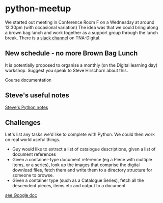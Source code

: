 # python-meetup
We started out meeting in Conference Room F on a Wednesday at around 12:30pm (with occasional variation)
The idea was that we could bring along a brown bag lunch and work together as a support group through the lunch break.
There is a [slack channel](https://tna-digital.slack.com/messages/CADPHUVL0/details/) on TNA-Digital.

## New schedule - no more Brown Bag Lunch
It is potentially proposed to organise a monthly (on the Digital learning day) workshop. Suggest you speak to Steve Hirschorn about this.

Course documentation
## Steve's useful notes
[Steve's Python notes](https://docs.google.com/document/d/1-FOjZpbreenBNncsaUG603jEtfBmAnylfTxQ8mvfSKY/edit#)


## Challenges
Let's list any tasks we'd like to complete with Python. We could then work on real world useful things.
- Guy would like to extract a list of catalogue descriptions, given a list of document references
- Given a container-type document reference (eg a Piece with multiple items, or a series), look up the images that comprise the digital download files, fetch them and write them to a directory structure for someone to browse.
- Given a container type (such as a Catalogue Series), fetch all the descendent pieces, items etc and output to a document

[see Google doc](https://drive.google.com/open?id=1gr5PmkXihTSa5wMReDFeF4T4qDlwa79c)


